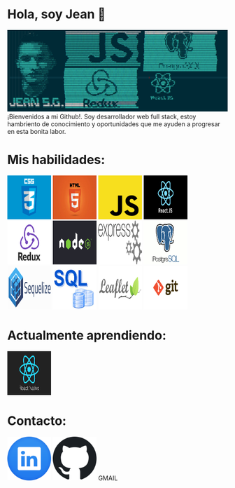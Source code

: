 # Hola, soy Jean 👋
![](https://github.com/jeangq24/jeangq24/blob/main/Screenshot_2021-10-07_22_25_26.jpg)
¡Bienvenidos a mi Github!. Soy desarrollador web full stack, estoy hambriento de conocimiento y oportunidades que me ayuden a progresar en esta bonita labor.

# Mis habilidades:

<img src="https://github.com/jeangq24/jeangq24/blob/main/css.jpg" alt="alt text" width="100px" height="100px">      <img src="https://github.com/jeangq24/jeangq24/blob/main/html.jpg" alt="alt text" width="100px" height="100px">      <img src="https://github.com/jeangq24/jeangq24/blob/main/js.png" alt="alt text" width="100px" height="100px">      <img src="https://github.com/jeangq24/jeangq24/blob/main/react.png" alt="alt text" width="100px" height="100px">      <img src="https://github.com/jeangq24/jeangq24/blob/main/redux.jpg" alt="alt text" width="100px" height="100px">  <img src="https://github.com/jeangq24/jeangq24/blob/main/node.jpg" alt="alt text" width="100px" height="100px">     <img src="https://github.com/jeangq24/jeangq24/blob/main/express.png" alt="alt text" width="100px" height="100px">      <img src="https://github.com/jeangq24/jeangq24/blob/main/postgres.png" alt="alt text" width="100px" height="100px">      <img src="https://github.com/jeangq24/jeangq24/blob/main/sequelize.png" alt="alt text" width="100px" height="100px">      <img src="https://github.com/jeangq24/jeangq24/blob/main/sql.jpg" alt="alt text" width="100px" height="100px">      <img src="https://github.com/jeangq24/jeangq24/blob/main/leaflet.png" alt="alt text" width="100px" height="100px">      <img src="https://github.com/jeangq24/jeangq24/blob/main/git.png" alt="alt text" width="100px" height="100px">

# Actualmente aprendiendo:
<img src="https://github.com/jeangq24/jeangq24/blob/main/reactnative.png" alt="alt text" width="100px" height="100px">

# Contacto: 
<a href="https://www.linkedin.com/in/jeangq24" target="_blank"> <img src="https://github.com/jeangq24/jeangq24/blob/main/linkedin.png" alt="alt text" width="100px" height="100px"></a>      <a href="https://github.com/jeangq24" target="_blank"> <img src="https://github.com/jeangq24/jeangq24/blob/main/github.png" alt="alt text" width="100px" height="100px"></a>
<a hred="jeangarzon24@gmail.com">GMAIL</a>

<!--
**jeangq24/jeangq24** is a ✨ _special_ ✨ repository because its `README.md` (this file) appears on your GitHub profile.


Here are some ideas to get you started:

- 🔭 I’m currently working on ...
- 🌱 I’m currently learning ...
- 👯 I’m looking to collaborate on ...
- 🤔 I’m looking for help with ...
- 💬 Ask me about ...
- 📫 How to reach me: ...
- 😄 Pronouns: ...
- ⚡ Fun fact: ...
-->
